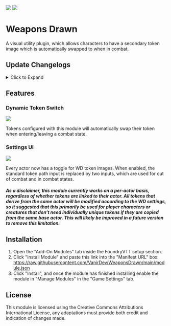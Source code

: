 ![](https://img.shields.io/badge/Foundry-v0.7.9-blue) ![](https://img.shields.io/badge/D&D5e-v1.2.2-blue)

# Weapons Drawn

A visual utility plugin, which allows characters to have a secondary token image which is automatically swapped to when in combat.

## Update Changelogs

<details>
  <summary>Click to Expand</summary>
  
  ### Release 0.1
  
  * Initial release, allowing for per-actor configuration of tokens, with a per-actor toggle for WD tokens.
</details>

## Features

### Dynamic Token Switch

![](https://github.com/VanirDev/WeaponsDrawn/blob/main/assets/WeaponsDrawn.gif)

Tokens configured with this module will automatically swap their token when entering/leaving a combat state.

### Settings UI

![](https://github.com/VanirDev/WeaponsDrawn/blob/main/assets/SettingsUI.png)

Every actor now has a toggle for WD token images. When enabled, the standard token path input is replaced by two inputs, which are used for out of combat and in combat states.

##### As a disclaimer, this module currently works on a per-actor basis, regardless of whether tokens are linked to their actor. All tokens that derive from the same actor will be modified according to the WD settings, so it suggested that this primarily be used for player characters or creatures that don't need individually unique tokens if they are copied from the same base actor. This will likely be improved in a future version to remove this limitation.

## Installation

1. Open the "Add-On Modules" tab inside the FoundryVTT setup section.
2. Click "Install Module" and paste this link into the "Manifest URL" box: https://raw.githubusercontent.com/VanirDev/WeaponsDrawn/main/module.json
3. Click "Install", and once the module has finished installing enable the module in "Manage Modules" in the "Game Settings" tab.

## License

This module is licensed using the Creative Commons Attributions International License, any adaptations must provide both credit and indication of changes made.


